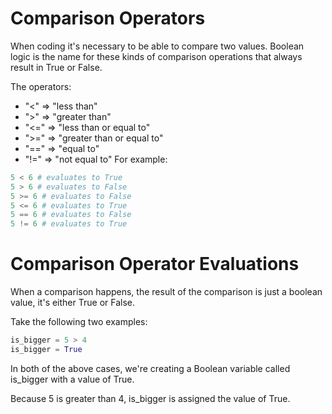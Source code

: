 # Comparison Operators
When coding it's necessary to be able to compare two values. Boolean logic is the name for these kinds of comparison operations that always result in True or False.

The operators:

- "<" => "less than"
- ">" => "greater than"
- "<=" => "less than or equal to"
- ">=" => "greater than or equal to"
- "==" => "equal to"
- "!=" => "not equal to"
For example:
```python
5 < 6 # evaluates to True
5 > 6 # evaluates to False
5 >= 6 # evaluates to False
5 <= 6 # evaluates to True
5 == 6 # evaluates to False
5 != 6 # evaluates to True
```
# Comparison Operator Evaluations
When a comparison happens, the result of the comparison is just a boolean value, it's either True or False.

Take the following two examples:
```python
is_bigger = 5 > 4
is_bigger = True
```
In both of the above cases, we're creating a Boolean variable called is_bigger with a value of True.

Because 5 is greater than 4, is_bigger is assigned the value of True.
